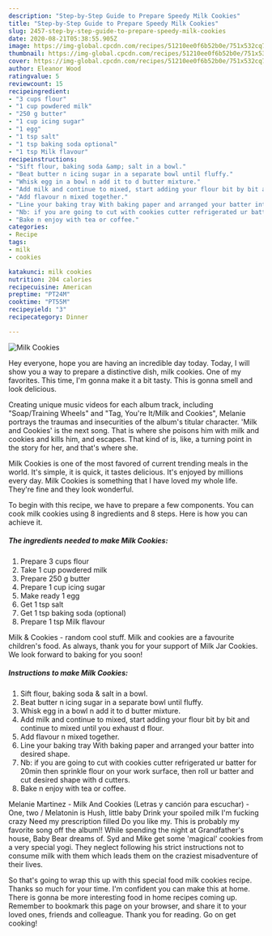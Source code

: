 ```yaml
---
description: "Step-by-Step Guide to Prepare Speedy Milk Cookies"
title: "Step-by-Step Guide to Prepare Speedy Milk Cookies"
slug: 2457-step-by-step-guide-to-prepare-speedy-milk-cookies
date: 2020-08-21T05:38:55.905Z
image: https://img-global.cpcdn.com/recipes/51210ee0f6b52b0e/751x532cq70/milk-cookies-recipe-main-photo.jpg
thumbnail: https://img-global.cpcdn.com/recipes/51210ee0f6b52b0e/751x532cq70/milk-cookies-recipe-main-photo.jpg
cover: https://img-global.cpcdn.com/recipes/51210ee0f6b52b0e/751x532cq70/milk-cookies-recipe-main-photo.jpg
author: Eleanor Wood
ratingvalue: 5
reviewcount: 15
recipeingredient:
- "3 cups flour"
- "1 cup powdered milk"
- "250 g butter"
- "1 cup icing sugar"
- "1 egg"
- "1 tsp salt"
- "1 tsp baking soda optional"
- "1 tsp Milk flavour"
recipeinstructions:
- "Sift flour, baking soda &amp; salt in a bowl."
- "Beat butter n icing sugar in a separate bowl until fluffy."
- "Whisk egg in a bowl n add it to d butter mixture."
- "Add milk and continue to mixed, start adding your flour bit by bit and continue to mixed until you exhaust d flour."
- "Add flavour n mixed together."
- "Line your baking tray With baking paper and arranged your batter into desired shape."
- "Nb: if you are going to cut with cookies cutter refrigerated ur batter for 20min then sprinkle flour on your work surface, then roll ur batter and cut desired shape with d cutters."
- "Bake n enjoy with tea or coffee."
categories:
- Recipe
tags:
- milk
- cookies

katakunci: milk cookies 
nutrition: 204 calories
recipecuisine: American
preptime: "PT24M"
cooktime: "PT55M"
recipeyield: "3"
recipecategory: Dinner

---
```



![Milk Cookies](https://img-global.cpcdn.com/recipes/51210ee0f6b52b0e/751x532cq70/milk-cookies-recipe-main-photo.jpg)

Hey everyone, hope you are having an incredible day today. Today, I will show you a way to prepare a distinctive dish, milk cookies. One of my favorites. This time, I'm gonna make it a bit tasty. This is gonna smell and look delicious.

Creating unique music videos for each album track, including &#34;Soap/Training Wheels&#34; and &#34;Tag, You&#39;re It/Milk and Cookies&#34;, Melanie portrays the traumas and insecurities of the album&#39;s titular character. &#39;Milk and Cookies&#39; is the next song. That is where she poisons him with milk and cookies and kills him, and escapes. That kind of is, like, a turning point in the story for her, and that&#39;s where she.

Milk Cookies is one of the most favored of current trending meals in the world. It's simple, it is quick, it tastes delicious. It's enjoyed by millions every day. Milk Cookies is something that I have loved my whole life. They're fine and they look wonderful.


To begin with this recipe, we have to prepare a few components. You can cook milk cookies using 8 ingredients and 8 steps. Here is how you can achieve it.

<!--inarticleads1-->

##### The ingredients needed to make Milk Cookies:

1. Prepare 3 cups flour
1. Take 1 cup powdered milk
1. Prepare 250 g butter
1. Prepare 1 cup icing sugar
1. Make ready 1 egg
1. Get 1 tsp salt
1. Get 1 tsp baking soda (optional)
1. Prepare 1 tsp Milk flavour


Milk &amp; Cookies - random cool stuff. Milk and cookies are a favourite children&#39;s food. As always, thank you for your support of Milk Jar Cookies. We look forward to baking for you soon! 

<!--inarticleads2-->

##### Instructions to make Milk Cookies:

1. Sift flour, baking soda &amp; salt in a bowl.
1. Beat butter n icing sugar in a separate bowl until fluffy.
1. Whisk egg in a bowl n add it to d butter mixture.
1. Add milk and continue to mixed, start adding your flour bit by bit and continue to mixed until you exhaust d flour.
1. Add flavour n mixed together.
1. Line your baking tray With baking paper and arranged your batter into desired shape.
1. Nb: if you are going to cut with cookies cutter refrigerated ur batter for 20min then sprinkle flour on your work surface, then roll ur batter and cut desired shape with d cutters.
1. Bake n enjoy with tea or coffee.


Melanie Martinez - Milk And Cookies (Letras y canción para escuchar) - One, two / Melatonin is Hush, little baby Drink your spoiled milk I&#39;m fucking crazy Need my prescription filled Do you like my. This is probably my favorite song off the album!! While spending the night at Grandfather&#39;s house, Baby Bear dreams of. Syd and Mike get some &#39;magical&#39; cookies from a very special yogi. They neglect following his strict instructions not to consume milk with them which leads them on the craziest misadventure of their lives. 

So that's going to wrap this up with this special food milk cookies recipe. Thanks so much for your time. I'm confident you can make this at home. There is gonna be more interesting food in home recipes coming up. Remember to bookmark this page on your browser, and share it to your loved ones, friends and colleague. Thank you for reading. Go on get cooking!
